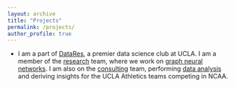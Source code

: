 ```yaml
---
layout: archive
title: "Projects"
permalink: /projects/
author_profile: true
---
```


<!-- {% if site.talkmap_link == true %}

<p style="text-decoration:underline;"><a href="/talkmap.html">See a map of all the places I've given a talk!</a></p>

{% endif %}

{% for post in site.talks reversed %}
  {% include archive-single-talk.html %}
{% endfor %}
 -->

 <!-- Projects
 ====== -->
 * I am a part of [DataRes](https://datares.github.io/#/), a premier data science club at UCLA. I am a member of the [research](https://datares.github.io/#/research) team, where we work on [graph neural networks](https://github.com/kuanhenglin/datares-project). I am also on the [consulting](https://datares.github.io/#/consulting) team, performing [data analysis](https://github.com/str-racksucla) and deriving insights for the UCLA Athletics teams competing in NCAA.
 